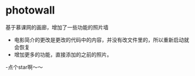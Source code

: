 # photowall
基于慕课网的画廊，增加了一些功能的照片墙

- 电影简介的更改是更改的代码中的内容，并没有改文件里的，所以重新启动就会恢复
- 增加更多的功能，直接添加的之前的照片。

-点个star啊～～
